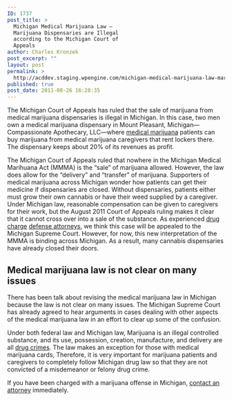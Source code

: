 ```yaml
---
ID: 1737
post_title: >
  Michigan Medical Marijuana Law –
  Marijuana Dispensaries are Illegal
  according to the Michigan Court of
  Appeals
author: Charles Kronzek
post_excerpt: ""
layout: post
permalink: >
  http://acddev.staging.wpengine.com/michigan-medical-marijuana-law-marijuana-dispensaries-are-illegal-according-to-the-michigan-court-of-appeals.html
published: true
post_date: 2011-08-26 16:28:35
---
```

The Michigan Court of Appeals has ruled that the sale of marijuana from medical marijuana dispensaries is illegal in Michigan. In this case, two men own a medical marijuana dispensary in Mount Pleasant, Michigan—Compassionate Apothecary, LLC—where <a title="Michigan Medical Marijuana " href="http://acddev.staging.wpengine.com/medical-marijuana.html">medical marijuana</a> patients can buy marijuana from medical marijuana caregivers that rent lockers there. The dispensary keeps about 20% of its revenues as profit.

The Michigan Court of Appeals ruled that nowhere in the Michigan Medical Marihuana Act (MMMA) is the “sale” of marijuana allowed. However, the law does allow for the “delivery” and “transfer” of marijuana. Supporters of medical marijuana across Michigan wonder how patients can get their medicine if dispensaries are closed. Without dispensaries, patients either must grow their own cannabis or have their weed supplied by a caregiver. Under Michigan law, reasonable compensation can be given to caregivers for their work, but the August 2011 Court of Appeals ruling makes it clear that it cannot cross over into a sale of the substance. As experienced <a title="Michigan Drug Crime Attorneys" href="http://acddev.staging.wpengine.com/drug-charges.html">drug charge</a> <a title="Michigan Drug Crime Attorneys" href="http://acddev.staging.wpengine.com/drug-charges.html">defense attorneys</a>, we think this case will be appealed to the Michigan Supreme Court. However, for now, this new interpretation of the MMMA is binding across Michigan. As a result, many cannabis dispensaries have already closed their doors.


<h2>Medical marijuana law is not clear on many issues</h2>

There has been talk about revising the medical marijuana law in Michigan because the law is not clear on many issues. The Michigan Supreme Court has already agreed to hear arguments in cases dealing with other aspects of the medical marijuana law in an effort to clear up some of the confusion.

Under both federal law and Michigan law, Marijuana is an illegal controlled substance, and its use, possession, creation, manufacture, and delivery are all <a title="Michigan Drug Crimes" href="http://acddev.staging.wpengine.com/drug-charges.html">drug crimes</a>. The law makes an exception for those with medical marijuana cards, Therefore, it is very important for marijuana patients and caregivers to completely follow Michigan drug law so that they are not convicted of a misdemeanor or felony drug crime.

If you have been charged with a marijuana offense in Michigan, <a href="http://acddev.staging.wpengine.com/Contact-Us.html">contact an attorney</a> immediately.